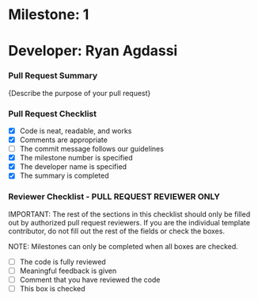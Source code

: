 # Milestone: 1
# Developer: Ryan Agdassi

### Pull Request Summary

{Describe the purpose of your pull request}

### Pull Request Checklist
- [x] Code is neat, readable, and works
- [x] Comments are appropriate
- [ ] The commit message follows our guidelines
- [x] The milestone number is specified
- [x] The developer name is specified
- [x] The summary is completed

### Reviewer Checklist  - PULL REQUEST REVIEWER ONLY

IMPORTANT: The rest of the sections in this checklist should only be filled out by authorized pull request reviewers. If you are the individual template contributor, do not fill out the rest of the fields or check the boxes.

NOTE: Milestones can only be completed when all boxes are checked.

- [ ] The code is fully reviewed
- [ ] Meaningful feedback is given
- [ ] Comment that you have reviewed the code
- [ ] This box is checked
